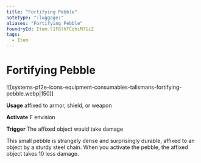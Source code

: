 ```yaml
---
title: "Fortifying Pebble"
noteType: ":luggage:"
aliases: "Fortifying Pebble"
foundryId: Item.l1F8lhTCqhiM71iZ
tags:
  - Item
---
```


# Fortifying Pebble
![[systems-pf2e-icons-equipment-consumables-talismans-fortifying-pebble.webp|150]]

**Usage** affixed to armor, shield, or weapon

**Activate** F envision

**Trigger** The affixed object would take damage

This small pebble is strangely dense and surprisingly durable, affixed to an object by a sturdy steel chain. When you activate the pebble, the affixed object takes 10 less damage.

